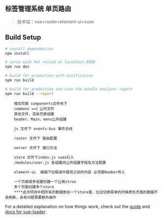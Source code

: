 ## 标签管理系统 单页路由

> 技术站：vue+router+element-ui+vuex

## Build Setup

``` bash
# install dependencies
npm install

# serve with hot reload at localhost:8080
npm run dev

# build for production with minification
npm run build

# build for production and view the bundle analyzer report
npm run build --report
```


```
    增加页面 components文件夹下
    commons ==》公共文件
    其他文件，渲染页面组建
    header，Main，menu公共组建

    js 文件下 events-bus 事件总线

    router 文件下 路由配置

    server 文件下 接口方法

    store 文件下index.js vuex引入
    /modules/user.js 各组建间公共组建字段及方法配置

    element-ui  编辑下拉框选中展现之前的内容 必须是Number传入

    一个页面很多组建创建一个公用stroe
    多个页面创建多个store 
    ****这次项目中把所有的数据放在一个store里，左边切换菜单的时候原先页面的数据不会刷新，会有问题需要额外操作
```
For a detailed explanation on how things work, check out the [guide](http://vuejs-templates.github.io/webpack/) and [docs for vue-loader](http://vuejs.github.io/vue-loader).
